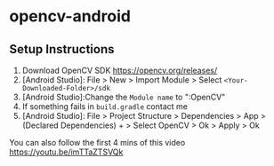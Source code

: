 # opencv-android

## Setup Instructions

1. Download OpenCV SDK https://opencv.org/releases/
2. [Android Studio]: File > New > Import Module > Select
   `<Your-Downloaded-Folder>/sdk`
3. [Android Studio]:Change the `Module name` to ":OpenCV"
4. If something fails in `build.gradle` contact me
5. [Android Studio]: File > Project Structure > Dependencies > App > (Declared
   Dependencies) + > Select OpenCV > Ok > Apply > Ok

You can also follow the first 4 mins of this video https://youtu.be/imTTaZTSVQk
